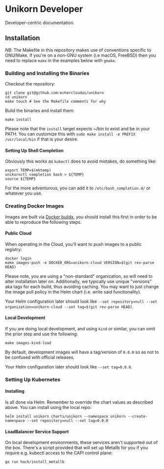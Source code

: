 # Unikorn Developer

Developer-centric documentation.

## Installation

_NB_: The Makefile in this repository makes use of conventions specific to GNU/Make.  If you're on a non-GNU system (i.e macOS, FreeBSD) then you need to replace `make` in the examples below with `gmake`.

### Building and Installing the Binaries

Checkout the repository:

```shell
git clone git@github.com:echercloudai/unikorn
cd unikorn
make touch # See the Makefile comments for why
```

Build the binaries and install them:

```shell
make install
```

Please note that the `install` target expects ~/bin to exist and be in your PATH.
You can customize this with `sudo make install -e PREFIX /usr/local/bin` if that is your desire.

#### Setting Up Shell Completion

Obviously this works as `kubectl` does to avoid mistakes, do something like:

```shell
export TEMP=$(mktemp)
unikornctl completion bash > ${TEMP}
source ${TEMP}
```

For the more adventurous, you can add it to `/etc/bash_completion.d/` or whatever you use.

### Creating Docker Images

Images are built via [Docker buildx](https://docs.docker.com/build/buildx/install/), you should install this first in order to be able to reproduce the following steps.

#### Public Cloud

When operating in the Cloud, you'll want to push images to a public registry:

```shell
docker login
make images-push -e DOCKER_ORG=unikorn-cloud VERSION=$(git rev-parse HEAD)
```

Please note, you are using a "non-standard" organization, so will need to alter installation later on.
Additionally, we typically use unique "versions" aka tags for each build, thus avoiding caching.
You may want to just change the image pull policy in the Helm chart (i.e. write said functionality).

Your Helm configuration later should look like `--set repository=null --set organization=unikorn-cloud --set tag=$(git rev-parse HEAD)`.

#### Local Development

If you are doing local development, and using `kind` or similar, you can omit the prior step and use the following:

```shell
make images-kind-load
```

By default, development images will have a tag/version of `0.0.0` so as not to be confused with official releases.

Your Helm configuration later should look like `--set tag=0.0.0`.

### Setting Up Kubernetes

#### Installing

Is all done via Helm.
Remember to override the chart values as described above.
You can install using the local repo:

```shell
helm install unikorn charts/unikorn --namespace unikorn --create-namespace --set repository=null --set tag=0.0.0
```

#### LoadBalancer Service Support

On local development environments, these services aren't supported out of the box.
There's a script provided that will set up Metallb for you if you require e.g. kubectl access to the CAPI control plane:

```shell
go run hack/install_metallb
```
